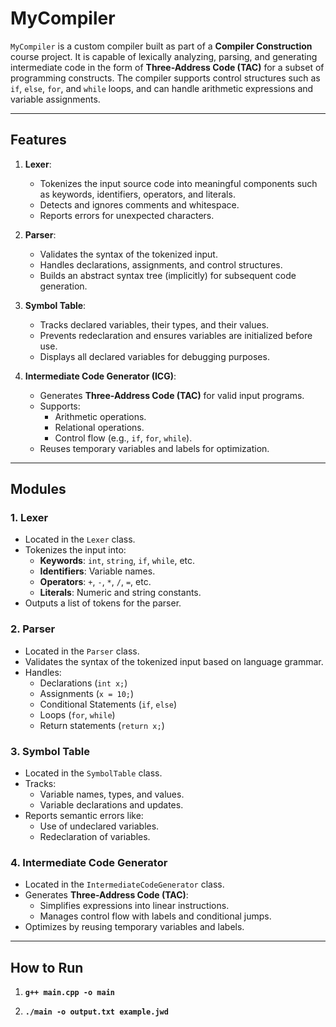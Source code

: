 # MyCompiler

`MyCompiler` is a custom compiler built as part of a **Compiler Construction** course project. It is capable of lexically analyzing, parsing, and generating intermediate code in the form of **Three-Address Code (TAC)** for a subset of programming constructs. The compiler supports control structures such as `if`, `else`, `for`, and `while` loops, and can handle arithmetic expressions and variable assignments.

---

## **Features**
1. **Lexer**:
   - Tokenizes the input source code into meaningful components such as keywords, identifiers, operators, and literals.
   - Detects and ignores comments and whitespace.
   - Reports errors for unexpected characters.

2. **Parser**:
   - Validates the syntax of the tokenized input.
   - Handles declarations, assignments, and control structures.
   - Builds an abstract syntax tree (implicitly) for subsequent code generation.

3. **Symbol Table**:
   - Tracks declared variables, their types, and their values.
   - Prevents redeclaration and ensures variables are initialized before use.
   - Displays all declared variables for debugging purposes.

4. **Intermediate Code Generator (ICG)**:
   - Generates **Three-Address Code (TAC)** for valid input programs.
   - Supports:
     - Arithmetic operations.
     - Relational operations.
     - Control flow (e.g., `if`, `for`, `while`).
   - Reuses temporary variables and labels for optimization.

---

## **Modules**
### **1. Lexer**
- Located in the `Lexer` class.
- Tokenizes the input into:
  - **Keywords**: `int`, `string`, `if`, `while`, etc.
  - **Identifiers**: Variable names.
  - **Operators**: `+`, `-`, `*`, `/`, `=`, etc.
  - **Literals**: Numeric and string constants.
- Outputs a list of tokens for the parser.

### **2. Parser**
- Located in the `Parser` class.
- Validates the syntax of the tokenized input based on language grammar.
- Handles:
  - Declarations (`int x;`)
  - Assignments (`x = 10;`)
  - Conditional Statements (`if`, `else`)
  - Loops (`for`, `while`)
  - Return statements (`return x;`)

### **3. Symbol Table**
- Located in the `SymbolTable` class.
- Tracks:
  - Variable names, types, and values.
  - Variable declarations and updates.
- Reports semantic errors like:
  - Use of undeclared variables.
  - Redeclaration of variables.

### **4. Intermediate Code Generator**
- Located in the `IntermediateCodeGenerator` class.
- Generates **Three-Address Code (TAC)**:
  - Simplifies expressions into linear instructions.
  - Manages control flow with labels and conditional jumps.
- Optimizes by reusing temporary variables and labels.

---

## **How to Run**

1. **`g++ main.cpp -o main`**

2. **`./main -o output.txt example.jwd`**
